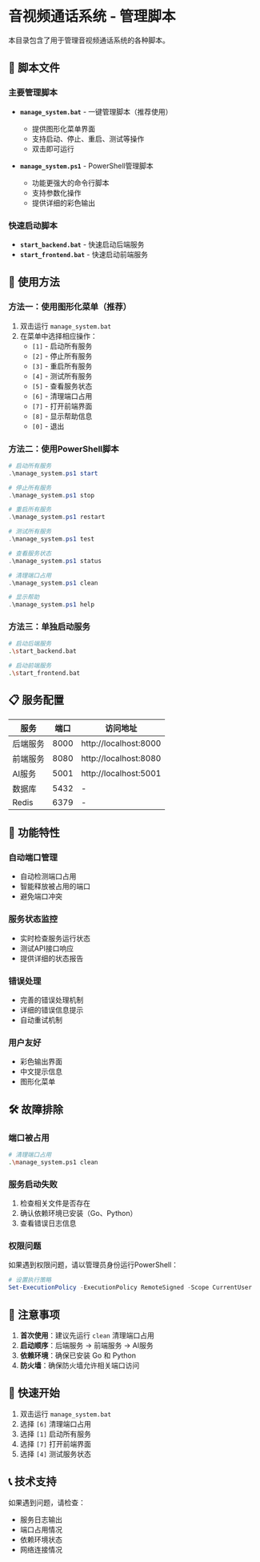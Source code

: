 # 音视频通话系统 - 管理脚本

本目录包含了用于管理音视频通话系统的各种脚本。

## 📁 脚本文件

### 主要管理脚本

- **`manage_system.bat`** - 一键管理脚本（推荐使用）
  - 提供图形化菜单界面
  - 支持启动、停止、重启、测试等操作
  - 双击即可运行

- **`manage_system.ps1`** - PowerShell管理脚本
  - 功能更强大的命令行脚本
  - 支持参数化操作
  - 提供详细的彩色输出

### 快速启动脚本

- **`start_backend.bat`** - 快速启动后端服务
- **`start_frontend.bat`** - 快速启动前端服务

## 🚀 使用方法

### 方法一：使用图形化菜单（推荐）

1. 双击运行 `manage_system.bat`
2. 在菜单中选择相应操作：
   - `[1]` - 启动所有服务
   - `[2]` - 停止所有服务
   - `[3]` - 重启所有服务
   - `[4]` - 测试所有服务
   - `[5]` - 查看服务状态
   - `[6]` - 清理端口占用
   - `[7]` - 打开前端界面
   - `[8]` - 显示帮助信息
   - `[0]` - 退出

### 方法二：使用PowerShell脚本

```powershell
# 启动所有服务
.\manage_system.ps1 start

# 停止所有服务
.\manage_system.ps1 stop

# 重启所有服务
.\manage_system.ps1 restart

# 测试所有服务
.\manage_system.ps1 test

# 查看服务状态
.\manage_system.ps1 status

# 清理端口占用
.\manage_system.ps1 clean

# 显示帮助
.\manage_system.ps1 help
```

### 方法三：单独启动服务

```bash
# 启动后端服务
.\start_backend.bat

# 启动前端服务
.\start_frontend.bat
```

## 📋 服务配置

| 服务 | 端口 | 访问地址 |
|------|------|----------|
| 后端服务 | 8000 | http://localhost:8000 |
| 前端服务 | 8080 | http://localhost:8080 |
| AI服务 | 5001 | http://localhost:5001 |
| 数据库 | 5432 | - |
| Redis | 6379 | - |

## 🔧 功能特性

### 自动端口管理
- 自动检测端口占用
- 智能释放被占用的端口
- 避免端口冲突

### 服务状态监控
- 实时检查服务运行状态
- 测试API接口响应
- 提供详细的状态报告

### 错误处理
- 完善的错误处理机制
- 详细的错误信息提示
- 自动重试机制

### 用户友好
- 彩色输出界面
- 中文提示信息
- 图形化菜单

## 🛠️ 故障排除

### 端口被占用
```bash
# 清理端口占用
.\manage_system.ps1 clean
```

### 服务启动失败
1. 检查相关文件是否存在
2. 确认依赖环境已安装（Go、Python）
3. 查看错误日志信息

### 权限问题
如果遇到权限问题，请以管理员身份运行PowerShell：
```powershell
# 设置执行策略
Set-ExecutionPolicy -ExecutionPolicy RemoteSigned -Scope CurrentUser
```

## 📝 注意事项

1. **首次使用**：建议先运行 `clean` 清理端口占用
2. **启动顺序**：后端服务 → 前端服务 → AI服务
3. **依赖环境**：确保已安装 Go 和 Python
4. **防火墙**：确保防火墙允许相关端口访问

## 🎯 快速开始

1. 双击运行 `manage_system.bat`
2. 选择 `[6]` 清理端口占用
3. 选择 `[1]` 启动所有服务
4. 选择 `[7]` 打开前端界面
5. 选择 `[4]` 测试服务状态

## 📞 技术支持

如果遇到问题，请检查：
- 服务日志输出
- 端口占用情况
- 依赖环境状态
- 网络连接情况 
